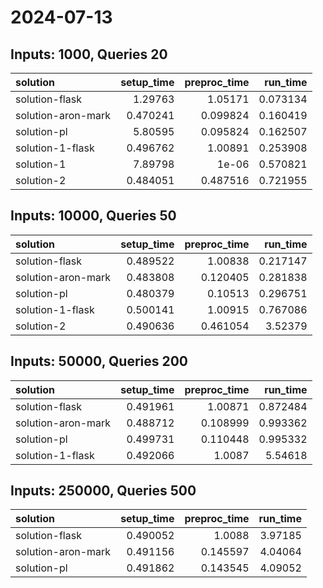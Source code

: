 # 2024-07-13

## Inputs: 1000, Queries 20

| solution           |   setup_time |   preproc_time |   run_time |
|:-------------------|-------------:|---------------:|-----------:|
| solution-flask     |     1.29763  |       1.05171  |   0.073134 |
| solution-aron-mark |     0.470241 |       0.099824 |   0.160419 |
| solution-pl        |     5.80595  |       0.095824 |   0.162507 |
| solution-1-flask   |     0.496762 |       1.00891  |   0.253908 |
| solution-1         |     7.89798  |       1e-06    |   0.570821 |
| solution-2         |     0.484051 |       0.487516 |   0.721955 |

## Inputs: 10000, Queries 50

| solution           |   setup_time |   preproc_time |   run_time |
|:-------------------|-------------:|---------------:|-----------:|
| solution-flask     |     0.489522 |       1.00838  |   0.217147 |
| solution-aron-mark |     0.483808 |       0.120405 |   0.281838 |
| solution-pl        |     0.480379 |       0.10513  |   0.296751 |
| solution-1-flask   |     0.500141 |       1.00915  |   0.767086 |
| solution-2         |     0.490636 |       0.461054 |   3.52379  |

## Inputs: 50000, Queries 200

| solution           |   setup_time |   preproc_time |   run_time |
|:-------------------|-------------:|---------------:|-----------:|
| solution-flask     |     0.491961 |       1.00871  |   0.872484 |
| solution-aron-mark |     0.488712 |       0.108999 |   0.993362 |
| solution-pl        |     0.499731 |       0.110448 |   0.995332 |
| solution-1-flask   |     0.492066 |       1.0087   |   5.54618  |

## Inputs: 250000, Queries 500

| solution           |   setup_time |   preproc_time |   run_time |
|:-------------------|-------------:|---------------:|-----------:|
| solution-flask     |     0.490052 |       1.0088   |    3.97185 |
| solution-aron-mark |     0.491156 |       0.145597 |    4.04064 |
| solution-pl        |     0.491862 |       0.143545 |    4.09052 |